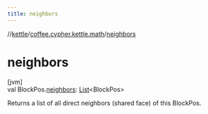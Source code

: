```yaml
---
title: neighbors
---
```

//[kettle](../../index.html)/[coffee.cypher.kettle.math](index.html)/[neighbors](neighbors.html)



# neighbors



[jvm]\
val BlockPos.[neighbors](neighbors.html): [List](https://kotlinlang.org/api/latest/jvm/stdlib/kotlin.collections/-list/index.html)&lt;BlockPos&gt;



Returns a list of all direct neighbors (shared face) of this BlockPos.




